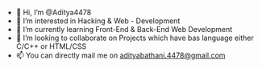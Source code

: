 - 👋 Hi, I’m @Aditya4478
- 👀 I’m interested in Hacking & Web - Development
- 🌱 I’m currently learning Front-End & Back-End Web Development
- 💞️ I’m looking to collaborate on Projects which have bas language either C/C++ or HTML/CSS
- 📫 You can directly mail me on adityabathani.4478@gmail.com

<!---
Aditya4478/Aditya4478 is a ✨ special ✨ repository because its `README.md` (this file) appears on your GitHub profile.
You can click the Preview link to take a look at your changes.
--->
